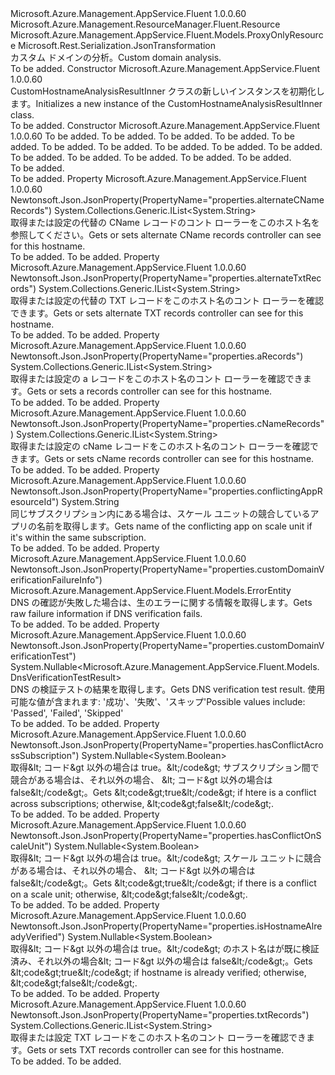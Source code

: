 <Type Name="CustomHostnameAnalysisResultInner" FullName="Microsoft.Azure.Management.AppService.Fluent.Models.CustomHostnameAnalysisResultInner">
  <TypeSignature Language="C#" Value="public class CustomHostnameAnalysisResultInner : Microsoft.Azure.Management.AppService.Fluent.Models.ProxyOnlyResource" />
  <TypeSignature Language="ILAsm" Value=".class public auto ansi beforefieldinit CustomHostnameAnalysisResultInner extends Microsoft.Azure.Management.AppService.Fluent.Models.ProxyOnlyResource" />
  <TypeSignature Language="DocId" Value="T:Microsoft.Azure.Management.AppService.Fluent.Models.CustomHostnameAnalysisResultInner" />
  <TypeSignature Language="VB.NET" Value="Public Class CustomHostnameAnalysisResultInner&#xA;Inherits ProxyOnlyResource" />
  <TypeSignature Language="F#" Value="type CustomHostnameAnalysisResultInner = class&#xA;    inherit ProxyOnlyResource" />
  <AssemblyInfo>
    <AssemblyName>Microsoft.Azure.Management.AppService.Fluent</AssemblyName>
    <AssemblyVersion>1.0.0.60</AssemblyVersion>
  </AssemblyInfo>
  <Base>
    <BaseTypeName>Microsoft.Azure.Management.ResourceManager.Fluent.Resource</BaseTypeName>
    <BaseTypeName FrameworkAlternate="azure-dotnet">Microsoft.Azure.Management.AppService.Fluent.Models.ProxyOnlyResource</BaseTypeName>
  </Base>
  <Interfaces />
  <Attributes>
    <Attribute>
      <AttributeName>Microsoft.Rest.Serialization.JsonTransformation</AttributeName>
    </Attribute>
  </Attributes>
  <Docs>
    <summary>
            <span data-ttu-id="074cc-101">カスタム ドメインの分析。</span><span class="sxs-lookup"><span data-stu-id="074cc-101">Custom domain analysis.</span></span>
            </summary>
    <remarks>To be added.</remarks>
  </Docs>
  <Members>
    <Member MemberName=".ctor">
      <MemberSignature Language="C#" Value="public CustomHostnameAnalysisResultInner ();" />
      <MemberSignature Language="ILAsm" Value=".method public hidebysig specialname rtspecialname instance void .ctor() cil managed" />
      <MemberSignature Language="DocId" Value="M:Microsoft.Azure.Management.AppService.Fluent.Models.CustomHostnameAnalysisResultInner.#ctor" />
      <MemberSignature Language="VB.NET" Value="Public Sub New ()" />
      <MemberType>Constructor</MemberType>
      <AssemblyInfo>
        <AssemblyName>Microsoft.Azure.Management.AppService.Fluent</AssemblyName>
        <AssemblyVersion>1.0.0.60</AssemblyVersion>
      </AssemblyInfo>
      <Parameters />
      <Docs>
        <summary>
            <span data-ttu-id="074cc-102">CustomHostnameAnalysisResultInner クラスの新しいインスタンスを初期化します。</span><span class="sxs-lookup"><span data-stu-id="074cc-102">Initializes a new instance of the CustomHostnameAnalysisResultInner class.</span></span>
            </summary>
        <remarks>To be added.</remarks>
      </Docs>
    </Member>
    <Member MemberName=".ctor">
      <MemberSignature Language="C#" Value="public CustomHostnameAnalysisResultInner (string id = null, string name = null, string kind = null, string type = null, Nullable&lt;bool&gt; isHostnameAlreadyVerified = null, Nullable&lt;Microsoft.Azure.Management.AppService.Fluent.Models.DnsVerificationTestResult&gt; customDomainVerificationTest = null, Microsoft.Azure.Management.AppService.Fluent.Models.ErrorEntity customDomainVerificationFailureInfo = null, Nullable&lt;bool&gt; hasConflictOnScaleUnit = null, Nullable&lt;bool&gt; hasConflictAcrossSubscription = null, string conflictingAppResourceId = null, System.Collections.Generic.IList&lt;string&gt; cNameRecords = null, System.Collections.Generic.IList&lt;string&gt; txtRecords = null, System.Collections.Generic.IList&lt;string&gt; aRecords = null, System.Collections.Generic.IList&lt;string&gt; alternateCNameRecords = null, System.Collections.Generic.IList&lt;string&gt; alternateTxtRecords = null);" />
      <MemberSignature Language="ILAsm" Value=".method public hidebysig specialname rtspecialname instance void .ctor(string id, string name, string kind, string type, valuetype System.Nullable`1&lt;bool&gt; isHostnameAlreadyVerified, valuetype System.Nullable`1&lt;valuetype Microsoft.Azure.Management.AppService.Fluent.Models.DnsVerificationTestResult&gt; customDomainVerificationTest, class Microsoft.Azure.Management.AppService.Fluent.Models.ErrorEntity customDomainVerificationFailureInfo, valuetype System.Nullable`1&lt;bool&gt; hasConflictOnScaleUnit, valuetype System.Nullable`1&lt;bool&gt; hasConflictAcrossSubscription, string conflictingAppResourceId, class System.Collections.Generic.IList`1&lt;string&gt; cNameRecords, class System.Collections.Generic.IList`1&lt;string&gt; txtRecords, class System.Collections.Generic.IList`1&lt;string&gt; aRecords, class System.Collections.Generic.IList`1&lt;string&gt; alternateCNameRecords, class System.Collections.Generic.IList`1&lt;string&gt; alternateTxtRecords) cil managed" />
      <MemberSignature Language="DocId" Value="M:Microsoft.Azure.Management.AppService.Fluent.Models.CustomHostnameAnalysisResultInner.#ctor(System.String,System.String,System.String,System.String,System.Nullable{System.Boolean},System.Nullable{Microsoft.Azure.Management.AppService.Fluent.Models.DnsVerificationTestResult},Microsoft.Azure.Management.AppService.Fluent.Models.ErrorEntity,System.Nullable{System.Boolean},System.Nullable{System.Boolean},System.String,System.Collections.Generic.IList{System.String},System.Collections.Generic.IList{System.String},System.Collections.Generic.IList{System.String},System.Collections.Generic.IList{System.String},System.Collections.Generic.IList{System.String})" />
      <MemberSignature Language="VB.NET" Value="Public Sub New (Optional id As String = null, Optional name As String = null, Optional kind As String = null, Optional type As String = null, Optional isHostnameAlreadyVerified As Nullable(Of Boolean) = null, Optional customDomainVerificationTest As Nullable(Of DnsVerificationTestResult) = null, Optional customDomainVerificationFailureInfo As ErrorEntity = null, Optional hasConflictOnScaleUnit As Nullable(Of Boolean) = null, Optional hasConflictAcrossSubscription As Nullable(Of Boolean) = null, Optional conflictingAppResourceId As String = null, Optional cNameRecords As IList(Of String) = null, Optional txtRecords As IList(Of String) = null, Optional aRecords As IList(Of String) = null, Optional alternateCNameRecords As IList(Of String) = null, Optional alternateTxtRecords As IList(Of String) = null)" />
      <MemberSignature Language="F#" Value="new Microsoft.Azure.Management.AppService.Fluent.Models.CustomHostnameAnalysisResultInner : string * string * string * string * Nullable&lt;bool&gt; * Nullable&lt;Microsoft.Azure.Management.AppService.Fluent.Models.DnsVerificationTestResult&gt; * Microsoft.Azure.Management.AppService.Fluent.Models.ErrorEntity * Nullable&lt;bool&gt; * Nullable&lt;bool&gt; * string * System.Collections.Generic.IList&lt;string&gt; * System.Collections.Generic.IList&lt;string&gt; * System.Collections.Generic.IList&lt;string&gt; * System.Collections.Generic.IList&lt;string&gt; * System.Collections.Generic.IList&lt;string&gt; -&gt; Microsoft.Azure.Management.AppService.Fluent.Models.CustomHostnameAnalysisResultInner" Usage="new Microsoft.Azure.Management.AppService.Fluent.Models.CustomHostnameAnalysisResultInner (id, name, kind, type, isHostnameAlreadyVerified, customDomainVerificationTest, customDomainVerificationFailureInfo, hasConflictOnScaleUnit, hasConflictAcrossSubscription, conflictingAppResourceId, cNameRecords, txtRecords, aRecords, alternateCNameRecords, alternateTxtRecords)" />
      <MemberType>Constructor</MemberType>
      <AssemblyInfo>
        <AssemblyName>Microsoft.Azure.Management.AppService.Fluent</AssemblyName>
        <AssemblyVersion>1.0.0.60</AssemblyVersion>
      </AssemblyInfo>
      <Parameters>
        <Parameter Name="id" Type="System.String" />
        <Parameter Name="name" Type="System.String" />
        <Parameter Name="kind" Type="System.String" />
        <Parameter Name="type" Type="System.String" />
        <Parameter Name="isHostnameAlreadyVerified" Type="System.Nullable&lt;System.Boolean&gt;" />
        <Parameter Name="customDomainVerificationTest" Type="System.Nullable&lt;Microsoft.Azure.Management.AppService.Fluent.Models.DnsVerificationTestResult&gt;" />
        <Parameter Name="customDomainVerificationFailureInfo" Type="Microsoft.Azure.Management.AppService.Fluent.Models.ErrorEntity" />
        <Parameter Name="hasConflictOnScaleUnit" Type="System.Nullable&lt;System.Boolean&gt;" />
        <Parameter Name="hasConflictAcrossSubscription" Type="System.Nullable&lt;System.Boolean&gt;" />
        <Parameter Name="conflictingAppResourceId" Type="System.String" />
        <Parameter Name="cNameRecords" Type="System.Collections.Generic.IList&lt;System.String&gt;" />
        <Parameter Name="txtRecords" Type="System.Collections.Generic.IList&lt;System.String&gt;" />
        <Parameter Name="aRecords" Type="System.Collections.Generic.IList&lt;System.String&gt;" />
        <Parameter Name="alternateCNameRecords" Type="System.Collections.Generic.IList&lt;System.String&gt;" />
        <Parameter Name="alternateTxtRecords" Type="System.Collections.Generic.IList&lt;System.String&gt;" />
      </Parameters>
      <Docs>
        <param name="id">To be added.</param>
        <param name="name">To be added.</param>
        <param name="kind">To be added.</param>
        <param name="type">To be added.</param>
        <param name="isHostnameAlreadyVerified">To be added.</param>
        <param name="customDomainVerificationTest">To be added.</param>
        <param name="customDomainVerificationFailureInfo">To be added.</param>
        <param name="hasConflictOnScaleUnit">To be added.</param>
        <param name="hasConflictAcrossSubscription">To be added.</param>
        <param name="conflictingAppResourceId">To be added.</param>
        <param name="cNameRecords">To be added.</param>
        <param name="txtRecords">To be added.</param>
        <param name="aRecords">To be added.</param>
        <param name="alternateCNameRecords">To be added.</param>
        <param name="alternateTxtRecords">To be added.</param>
        <summary>To be added.</summary>
        <remarks>To be added.</remarks>
      </Docs>
    </Member>
    <Member MemberName="AlternateCNameRecords">
      <MemberSignature Language="C#" Value="public System.Collections.Generic.IList&lt;string&gt; AlternateCNameRecords { get; set; }" />
      <MemberSignature Language="ILAsm" Value=".property instance class System.Collections.Generic.IList`1&lt;string&gt; AlternateCNameRecords" />
      <MemberSignature Language="DocId" Value="P:Microsoft.Azure.Management.AppService.Fluent.Models.CustomHostnameAnalysisResultInner.AlternateCNameRecords" />
      <MemberSignature Language="VB.NET" Value="Public Property AlternateCNameRecords As IList(Of String)" />
      <MemberSignature Language="F#" Value="member this.AlternateCNameRecords : System.Collections.Generic.IList&lt;string&gt; with get, set" Usage="Microsoft.Azure.Management.AppService.Fluent.Models.CustomHostnameAnalysisResultInner.AlternateCNameRecords" />
      <MemberType>Property</MemberType>
      <AssemblyInfo>
        <AssemblyName>Microsoft.Azure.Management.AppService.Fluent</AssemblyName>
        <AssemblyVersion>1.0.0.60</AssemblyVersion>
      </AssemblyInfo>
      <Attributes>
        <Attribute>
          <AttributeName>Newtonsoft.Json.JsonProperty(PropertyName="properties.alternateCNameRecords")</AttributeName>
        </Attribute>
      </Attributes>
      <ReturnValue>
        <ReturnType>System.Collections.Generic.IList&lt;System.String&gt;</ReturnType>
      </ReturnValue>
      <Docs>
        <summary>
            <span data-ttu-id="074cc-103">取得または設定の代替の CName レコードのコント ローラーをこのホスト名を参照してください。</span><span class="sxs-lookup"><span data-stu-id="074cc-103">Gets or sets alternate CName records controller can see for this hostname.</span></span>
            </summary>
        <value>To be added.</value>
        <remarks>To be added.</remarks>
      </Docs>
    </Member>
    <Member MemberName="AlternateTxtRecords">
      <MemberSignature Language="C#" Value="public System.Collections.Generic.IList&lt;string&gt; AlternateTxtRecords { get; set; }" />
      <MemberSignature Language="ILAsm" Value=".property instance class System.Collections.Generic.IList`1&lt;string&gt; AlternateTxtRecords" />
      <MemberSignature Language="DocId" Value="P:Microsoft.Azure.Management.AppService.Fluent.Models.CustomHostnameAnalysisResultInner.AlternateTxtRecords" />
      <MemberSignature Language="VB.NET" Value="Public Property AlternateTxtRecords As IList(Of String)" />
      <MemberSignature Language="F#" Value="member this.AlternateTxtRecords : System.Collections.Generic.IList&lt;string&gt; with get, set" Usage="Microsoft.Azure.Management.AppService.Fluent.Models.CustomHostnameAnalysisResultInner.AlternateTxtRecords" />
      <MemberType>Property</MemberType>
      <AssemblyInfo>
        <AssemblyName>Microsoft.Azure.Management.AppService.Fluent</AssemblyName>
        <AssemblyVersion>1.0.0.60</AssemblyVersion>
      </AssemblyInfo>
      <Attributes>
        <Attribute>
          <AttributeName>Newtonsoft.Json.JsonProperty(PropertyName="properties.alternateTxtRecords")</AttributeName>
        </Attribute>
      </Attributes>
      <ReturnValue>
        <ReturnType>System.Collections.Generic.IList&lt;System.String&gt;</ReturnType>
      </ReturnValue>
      <Docs>
        <summary>
            <span data-ttu-id="074cc-104">取得または設定の代替の TXT レコードをこのホスト名のコント ローラーを確認できます。</span><span class="sxs-lookup"><span data-stu-id="074cc-104">Gets or sets alternate TXT records controller can see for this hostname.</span></span>
            </summary>
        <value>To be added.</value>
        <remarks>To be added.</remarks>
      </Docs>
    </Member>
    <Member MemberName="ARecords">
      <MemberSignature Language="C#" Value="public System.Collections.Generic.IList&lt;string&gt; ARecords { get; set; }" />
      <MemberSignature Language="ILAsm" Value=".property instance class System.Collections.Generic.IList`1&lt;string&gt; ARecords" />
      <MemberSignature Language="DocId" Value="P:Microsoft.Azure.Management.AppService.Fluent.Models.CustomHostnameAnalysisResultInner.ARecords" />
      <MemberSignature Language="VB.NET" Value="Public Property ARecords As IList(Of String)" />
      <MemberSignature Language="F#" Value="member this.ARecords : System.Collections.Generic.IList&lt;string&gt; with get, set" Usage="Microsoft.Azure.Management.AppService.Fluent.Models.CustomHostnameAnalysisResultInner.ARecords" />
      <MemberType>Property</MemberType>
      <AssemblyInfo>
        <AssemblyName>Microsoft.Azure.Management.AppService.Fluent</AssemblyName>
        <AssemblyVersion>1.0.0.60</AssemblyVersion>
      </AssemblyInfo>
      <Attributes>
        <Attribute>
          <AttributeName>Newtonsoft.Json.JsonProperty(PropertyName="properties.aRecords")</AttributeName>
        </Attribute>
      </Attributes>
      <ReturnValue>
        <ReturnType>System.Collections.Generic.IList&lt;System.String&gt;</ReturnType>
      </ReturnValue>
      <Docs>
        <summary>
            <span data-ttu-id="074cc-105">取得または設定の a レコードをこのホスト名のコント ローラーを確認できます。</span><span class="sxs-lookup"><span data-stu-id="074cc-105">Gets or sets a records controller can see for this hostname.</span></span>
            </summary>
        <value>To be added.</value>
        <remarks>To be added.</remarks>
      </Docs>
    </Member>
    <Member MemberName="CNameRecords">
      <MemberSignature Language="C#" Value="public System.Collections.Generic.IList&lt;string&gt; CNameRecords { get; set; }" />
      <MemberSignature Language="ILAsm" Value=".property instance class System.Collections.Generic.IList`1&lt;string&gt; CNameRecords" />
      <MemberSignature Language="DocId" Value="P:Microsoft.Azure.Management.AppService.Fluent.Models.CustomHostnameAnalysisResultInner.CNameRecords" />
      <MemberSignature Language="VB.NET" Value="Public Property CNameRecords As IList(Of String)" />
      <MemberSignature Language="F#" Value="member this.CNameRecords : System.Collections.Generic.IList&lt;string&gt; with get, set" Usage="Microsoft.Azure.Management.AppService.Fluent.Models.CustomHostnameAnalysisResultInner.CNameRecords" />
      <MemberType>Property</MemberType>
      <AssemblyInfo>
        <AssemblyName>Microsoft.Azure.Management.AppService.Fluent</AssemblyName>
        <AssemblyVersion>1.0.0.60</AssemblyVersion>
      </AssemblyInfo>
      <Attributes>
        <Attribute>
          <AttributeName>Newtonsoft.Json.JsonProperty(PropertyName="properties.cNameRecords")</AttributeName>
        </Attribute>
      </Attributes>
      <ReturnValue>
        <ReturnType>System.Collections.Generic.IList&lt;System.String&gt;</ReturnType>
      </ReturnValue>
      <Docs>
        <summary>
            <span data-ttu-id="074cc-106">取得または設定の cName レコードをこのホスト名のコント ローラーを確認できます。</span><span class="sxs-lookup"><span data-stu-id="074cc-106">Gets or sets cName records controller can see for this hostname.</span></span>
            </summary>
        <value>To be added.</value>
        <remarks>To be added.</remarks>
      </Docs>
    </Member>
    <Member MemberName="ConflictingAppResourceId">
      <MemberSignature Language="C#" Value="public string ConflictingAppResourceId { get; }" />
      <MemberSignature Language="ILAsm" Value=".property instance string ConflictingAppResourceId" />
      <MemberSignature Language="DocId" Value="P:Microsoft.Azure.Management.AppService.Fluent.Models.CustomHostnameAnalysisResultInner.ConflictingAppResourceId" />
      <MemberSignature Language="VB.NET" Value="Public ReadOnly Property ConflictingAppResourceId As String" />
      <MemberSignature Language="F#" Value="member this.ConflictingAppResourceId : string" Usage="Microsoft.Azure.Management.AppService.Fluent.Models.CustomHostnameAnalysisResultInner.ConflictingAppResourceId" />
      <MemberType>Property</MemberType>
      <AssemblyInfo>
        <AssemblyName>Microsoft.Azure.Management.AppService.Fluent</AssemblyName>
        <AssemblyVersion>1.0.0.60</AssemblyVersion>
      </AssemblyInfo>
      <Attributes>
        <Attribute>
          <AttributeName>Newtonsoft.Json.JsonProperty(PropertyName="properties.conflictingAppResourceId")</AttributeName>
        </Attribute>
      </Attributes>
      <ReturnValue>
        <ReturnType>System.String</ReturnType>
      </ReturnValue>
      <Docs>
        <summary>
            <span data-ttu-id="074cc-107">同じサブスクリプション内にある場合は、スケール ユニットの競合しているアプリの名前を取得します。</span><span class="sxs-lookup"><span data-stu-id="074cc-107">Gets name of the conflicting app on scale unit if it's within the same subscription.</span></span>
            </summary>
        <value>To be added.</value>
        <remarks>To be added.</remarks>
      </Docs>
    </Member>
    <Member MemberName="CustomDomainVerificationFailureInfo">
      <MemberSignature Language="C#" Value="public Microsoft.Azure.Management.AppService.Fluent.Models.ErrorEntity CustomDomainVerificationFailureInfo { get; }" />
      <MemberSignature Language="ILAsm" Value=".property instance class Microsoft.Azure.Management.AppService.Fluent.Models.ErrorEntity CustomDomainVerificationFailureInfo" />
      <MemberSignature Language="DocId" Value="P:Microsoft.Azure.Management.AppService.Fluent.Models.CustomHostnameAnalysisResultInner.CustomDomainVerificationFailureInfo" />
      <MemberSignature Language="VB.NET" Value="Public ReadOnly Property CustomDomainVerificationFailureInfo As ErrorEntity" />
      <MemberSignature Language="F#" Value="member this.CustomDomainVerificationFailureInfo : Microsoft.Azure.Management.AppService.Fluent.Models.ErrorEntity" Usage="Microsoft.Azure.Management.AppService.Fluent.Models.CustomHostnameAnalysisResultInner.CustomDomainVerificationFailureInfo" />
      <MemberType>Property</MemberType>
      <AssemblyInfo>
        <AssemblyName>Microsoft.Azure.Management.AppService.Fluent</AssemblyName>
        <AssemblyVersion>1.0.0.60</AssemblyVersion>
      </AssemblyInfo>
      <Attributes>
        <Attribute>
          <AttributeName>Newtonsoft.Json.JsonProperty(PropertyName="properties.customDomainVerificationFailureInfo")</AttributeName>
        </Attribute>
      </Attributes>
      <ReturnValue>
        <ReturnType>Microsoft.Azure.Management.AppService.Fluent.Models.ErrorEntity</ReturnType>
      </ReturnValue>
      <Docs>
        <summary>
            <span data-ttu-id="074cc-108">DNS の確認が失敗した場合は、生のエラーに関する情報を取得します。</span><span class="sxs-lookup"><span data-stu-id="074cc-108">Gets raw failure information if DNS verification fails.</span></span>
            </summary>
        <value>To be added.</value>
        <remarks>To be added.</remarks>
      </Docs>
    </Member>
    <Member MemberName="CustomDomainVerificationTest">
      <MemberSignature Language="C#" Value="public Nullable&lt;Microsoft.Azure.Management.AppService.Fluent.Models.DnsVerificationTestResult&gt; CustomDomainVerificationTest { get; }" />
      <MemberSignature Language="ILAsm" Value=".property instance valuetype System.Nullable`1&lt;valuetype Microsoft.Azure.Management.AppService.Fluent.Models.DnsVerificationTestResult&gt; CustomDomainVerificationTest" />
      <MemberSignature Language="DocId" Value="P:Microsoft.Azure.Management.AppService.Fluent.Models.CustomHostnameAnalysisResultInner.CustomDomainVerificationTest" />
      <MemberSignature Language="VB.NET" Value="Public ReadOnly Property CustomDomainVerificationTest As Nullable(Of DnsVerificationTestResult)" />
      <MemberSignature Language="F#" Value="member this.CustomDomainVerificationTest : Nullable&lt;Microsoft.Azure.Management.AppService.Fluent.Models.DnsVerificationTestResult&gt;" Usage="Microsoft.Azure.Management.AppService.Fluent.Models.CustomHostnameAnalysisResultInner.CustomDomainVerificationTest" />
      <MemberType>Property</MemberType>
      <AssemblyInfo>
        <AssemblyName>Microsoft.Azure.Management.AppService.Fluent</AssemblyName>
        <AssemblyVersion>1.0.0.60</AssemblyVersion>
      </AssemblyInfo>
      <Attributes>
        <Attribute>
          <AttributeName>Newtonsoft.Json.JsonProperty(PropertyName="properties.customDomainVerificationTest")</AttributeName>
        </Attribute>
      </Attributes>
      <ReturnValue>
        <ReturnType>System.Nullable&lt;Microsoft.Azure.Management.AppService.Fluent.Models.DnsVerificationTestResult&gt;</ReturnType>
      </ReturnValue>
      <Docs>
        <summary>
            <span data-ttu-id="074cc-109">DNS の検証テストの結果を取得します。</span><span class="sxs-lookup"><span data-stu-id="074cc-109">Gets DNS verification test result.</span></span> <span data-ttu-id="074cc-110">使用可能な値が含まれます: '成功'、'失敗'、'スキップ'</span><span class="sxs-lookup"><span data-stu-id="074cc-110">Possible values include: 'Passed', 'Failed', 'Skipped'</span></span>
            </summary>
        <value>To be added.</value>
        <remarks>To be added.</remarks>
      </Docs>
    </Member>
    <Member MemberName="HasConflictAcrossSubscription">
      <MemberSignature Language="C#" Value="public Nullable&lt;bool&gt; HasConflictAcrossSubscription { get; }" />
      <MemberSignature Language="ILAsm" Value=".property instance valuetype System.Nullable`1&lt;bool&gt; HasConflictAcrossSubscription" />
      <MemberSignature Language="DocId" Value="P:Microsoft.Azure.Management.AppService.Fluent.Models.CustomHostnameAnalysisResultInner.HasConflictAcrossSubscription" />
      <MemberSignature Language="VB.NET" Value="Public ReadOnly Property HasConflictAcrossSubscription As Nullable(Of Boolean)" />
      <MemberSignature Language="F#" Value="member this.HasConflictAcrossSubscription : Nullable&lt;bool&gt;" Usage="Microsoft.Azure.Management.AppService.Fluent.Models.CustomHostnameAnalysisResultInner.HasConflictAcrossSubscription" />
      <MemberType>Property</MemberType>
      <AssemblyInfo>
        <AssemblyName>Microsoft.Azure.Management.AppService.Fluent</AssemblyName>
        <AssemblyVersion>1.0.0.60</AssemblyVersion>
      </AssemblyInfo>
      <Attributes>
        <Attribute>
          <AttributeName>Newtonsoft.Json.JsonProperty(PropertyName="properties.hasConflictAcrossSubscription")</AttributeName>
        </Attribute>
      </Attributes>
      <ReturnValue>
        <ReturnType>System.Nullable&lt;System.Boolean&gt;</ReturnType>
      </ReturnValue>
      <Docs>
        <summary>
            <span data-ttu-id="074cc-111">取得&amp;lt; コード&amp;gt 以外の場合は true。&amp;lt;/code&amp;gt; サブスクリプション間で競合がある場合は、それ以外の場合、 &amp;lt; コード&amp;gt 以外の場合は false&amp;lt;/code&amp;gt;。</span><span class="sxs-lookup"><span data-stu-id="074cc-111">Gets &amp;lt;code&amp;gt;true&amp;lt;/code&amp;gt; if htere is a conflict across subscriptions; otherwise, &amp;lt;code&amp;gt;false&amp;lt;/code&amp;gt;.</span></span>
            </summary>
        <value>To be added.</value>
        <remarks>To be added.</remarks>
      </Docs>
    </Member>
    <Member MemberName="HasConflictOnScaleUnit">
      <MemberSignature Language="C#" Value="public Nullable&lt;bool&gt; HasConflictOnScaleUnit { get; }" />
      <MemberSignature Language="ILAsm" Value=".property instance valuetype System.Nullable`1&lt;bool&gt; HasConflictOnScaleUnit" />
      <MemberSignature Language="DocId" Value="P:Microsoft.Azure.Management.AppService.Fluent.Models.CustomHostnameAnalysisResultInner.HasConflictOnScaleUnit" />
      <MemberSignature Language="VB.NET" Value="Public ReadOnly Property HasConflictOnScaleUnit As Nullable(Of Boolean)" />
      <MemberSignature Language="F#" Value="member this.HasConflictOnScaleUnit : Nullable&lt;bool&gt;" Usage="Microsoft.Azure.Management.AppService.Fluent.Models.CustomHostnameAnalysisResultInner.HasConflictOnScaleUnit" />
      <MemberType>Property</MemberType>
      <AssemblyInfo>
        <AssemblyName>Microsoft.Azure.Management.AppService.Fluent</AssemblyName>
        <AssemblyVersion>1.0.0.60</AssemblyVersion>
      </AssemblyInfo>
      <Attributes>
        <Attribute>
          <AttributeName>Newtonsoft.Json.JsonProperty(PropertyName="properties.hasConflictOnScaleUnit")</AttributeName>
        </Attribute>
      </Attributes>
      <ReturnValue>
        <ReturnType>System.Nullable&lt;System.Boolean&gt;</ReturnType>
      </ReturnValue>
      <Docs>
        <summary>
            <span data-ttu-id="074cc-112">取得&amp;lt; コード&amp;gt 以外の場合は true。&amp;lt;/code&amp;gt; スケール ユニットに競合がある場合は、それ以外の場合、 &amp;lt; コード&amp;gt 以外の場合は false&amp;lt;/code&amp;gt;。</span><span class="sxs-lookup"><span data-stu-id="074cc-112">Gets &amp;lt;code&amp;gt;true&amp;lt;/code&amp;gt; if there is a conflict on a scale unit; otherwise, &amp;lt;code&amp;gt;false&amp;lt;/code&amp;gt;.</span></span>
            </summary>
        <value>To be added.</value>
        <remarks>To be added.</remarks>
      </Docs>
    </Member>
    <Member MemberName="IsHostnameAlreadyVerified">
      <MemberSignature Language="C#" Value="public Nullable&lt;bool&gt; IsHostnameAlreadyVerified { get; }" />
      <MemberSignature Language="ILAsm" Value=".property instance valuetype System.Nullable`1&lt;bool&gt; IsHostnameAlreadyVerified" />
      <MemberSignature Language="DocId" Value="P:Microsoft.Azure.Management.AppService.Fluent.Models.CustomHostnameAnalysisResultInner.IsHostnameAlreadyVerified" />
      <MemberSignature Language="VB.NET" Value="Public ReadOnly Property IsHostnameAlreadyVerified As Nullable(Of Boolean)" />
      <MemberSignature Language="F#" Value="member this.IsHostnameAlreadyVerified : Nullable&lt;bool&gt;" Usage="Microsoft.Azure.Management.AppService.Fluent.Models.CustomHostnameAnalysisResultInner.IsHostnameAlreadyVerified" />
      <MemberType>Property</MemberType>
      <AssemblyInfo>
        <AssemblyName>Microsoft.Azure.Management.AppService.Fluent</AssemblyName>
        <AssemblyVersion>1.0.0.60</AssemblyVersion>
      </AssemblyInfo>
      <Attributes>
        <Attribute>
          <AttributeName>Newtonsoft.Json.JsonProperty(PropertyName="properties.isHostnameAlreadyVerified")</AttributeName>
        </Attribute>
      </Attributes>
      <ReturnValue>
        <ReturnType>System.Nullable&lt;System.Boolean&gt;</ReturnType>
      </ReturnValue>
      <Docs>
        <summary>
            <span data-ttu-id="074cc-113">取得&amp;lt; コード&amp;gt 以外の場合は true。&amp;lt;/code&amp;gt; のホスト名はが既に検証済み、それ以外の場合&amp;lt; コード&amp;gt 以外の場合は false&amp;lt;/code&amp;gt;。</span><span class="sxs-lookup"><span data-stu-id="074cc-113">Gets &amp;lt;code&amp;gt;true&amp;lt;/code&amp;gt; if hostname is already verified; otherwise, &amp;lt;code&amp;gt;false&amp;lt;/code&amp;gt;.</span></span>
            </summary>
        <value>To be added.</value>
        <remarks>To be added.</remarks>
      </Docs>
    </Member>
    <Member MemberName="TxtRecords">
      <MemberSignature Language="C#" Value="public System.Collections.Generic.IList&lt;string&gt; TxtRecords { get; set; }" />
      <MemberSignature Language="ILAsm" Value=".property instance class System.Collections.Generic.IList`1&lt;string&gt; TxtRecords" />
      <MemberSignature Language="DocId" Value="P:Microsoft.Azure.Management.AppService.Fluent.Models.CustomHostnameAnalysisResultInner.TxtRecords" />
      <MemberSignature Language="VB.NET" Value="Public Property TxtRecords As IList(Of String)" />
      <MemberSignature Language="F#" Value="member this.TxtRecords : System.Collections.Generic.IList&lt;string&gt; with get, set" Usage="Microsoft.Azure.Management.AppService.Fluent.Models.CustomHostnameAnalysisResultInner.TxtRecords" />
      <MemberType>Property</MemberType>
      <AssemblyInfo>
        <AssemblyName>Microsoft.Azure.Management.AppService.Fluent</AssemblyName>
        <AssemblyVersion>1.0.0.60</AssemblyVersion>
      </AssemblyInfo>
      <Attributes>
        <Attribute>
          <AttributeName>Newtonsoft.Json.JsonProperty(PropertyName="properties.txtRecords")</AttributeName>
        </Attribute>
      </Attributes>
      <ReturnValue>
        <ReturnType>System.Collections.Generic.IList&lt;System.String&gt;</ReturnType>
      </ReturnValue>
      <Docs>
        <summary>
            <span data-ttu-id="074cc-114">取得または設定 TXT レコードをこのホスト名のコント ローラーを確認できます。</span><span class="sxs-lookup"><span data-stu-id="074cc-114">Gets or sets TXT records controller can see for this hostname.</span></span>
            </summary>
        <value>To be added.</value>
        <remarks>To be added.</remarks>
      </Docs>
    </Member>
  </Members>
</Type>